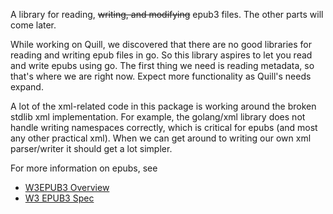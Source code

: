 A library for reading, ~~writing, and modifying~~ epub3 files. The other parts will come later.

While working on Quill, we discovered that there are no good libraries for reading and writing epub files in go. So this library aspires to let you read and write epubs using go. The first thing we need is reading metadata, so that's where we are right now. Expect more functionality as Quill's needs expand.

A lot of the xml-related code in this package is working around the broken stdlib xml implementation. For example, the golang/xml library does not handle writing namespaces correctly, which is critical for epubs (and most any other practical xml). When we can get around to writing our own xml parser/writer it should get a lot simpler.

For more information on epubs, see
* [W3EPUB3 Overview](https://www.w3.org/publishing/epub3/epub-overview.html)
* [W3 EPUB3 Spec](https://www.w3.org/publishing/epub3/epub-spec.html)